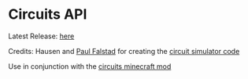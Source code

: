 # Circuits API

Latest Release: [here](about:blank)

Credits: Hausen and [Paul Falstad](http://www.falstad.com/mathphysics.html) for creating the [circuit simulator code](https://github.com/hausen/circuit-simulator)

Use in conjunction with the [circuits minecraft mod](https://github.com/kpzip/CircuitsMod)
